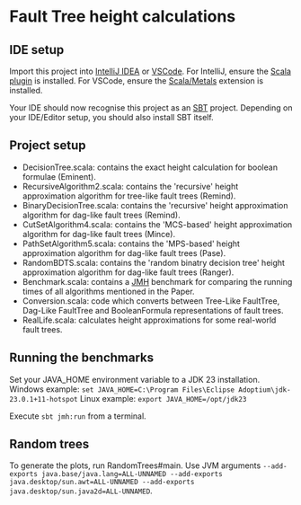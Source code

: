 # Fault Tree height calculations

## IDE setup

Import this project into [IntelliJ IDEA](https://www.jetbrains.com/idea/) or [VSCode](https://code.visualstudio.com/).
For IntelliJ, ensure the [Scala plugin](https://plugins.jetbrains.com/plugin/1347-scala) is installed.
For VSCode, ensure the [Scala/Metals](https://scalameta.org/metals/docs/editors/vscode/) extension is installed.

Your IDE should now recognise this project as an [SBT](https://www.scala-sbt.org/) project.
Depending on your IDE/Editor setup, you should also install SBT itself.

## Project setup

- DecisionTree.scala: contains the exact height calculation for boolean formulae (Eminent).
- RecursiveAlgorithm2.scala: contains the 'recursive' height approximation algorithm for tree-like fault trees (Remind).
- BinaryDecisionTree.scala: contains the 'recursive' height approximation algorithm for dag-like fault trees (Remind).
- CutSetAlgorithm4.scala: contains the 'MCS-based' height approximation algorithm for dag-like fault trees (Mince).
- PathSetAlgorithm5.scala: contains the 'MPS-based' height approximation algorithm for dag-like fault trees (Pase).
- RandomBDTS.scala: contains the 'random binatry decision tree' height approximation algorithm for dag-like fault trees (Ranger).
- Benchmark.scala: contains a [JMH](https://openjdk.org/projects/code-tools/jmh/) benchmark for comparing the running times of all algorithms mentioned in the Paper.
- Conversion.scala: code which converts between Tree-Like FaultTree, Dag-Like FaultTree and BooleanFormula representations of fault trees.
- RealLife.scala: calculates height approximations for some real-world fault trees.

## Running the benchmarks

Set your JAVA_HOME environment variable to a JDK 23 installation.
Windows example: `set JAVA_HOME=C:\Program Files\Eclipse Adoptium\jdk-23.0.1+11-hotspot`
Linux example: `export JAVA_HOME=/opt/jdk23`

Execute `sbt jmh:run` from a terminal.

<!--- TODO do we want to keep RandomTrees and RandomDags? -->

## Random trees

To generate the plots, run RandomTrees#main. Use JVM arguments `--add-exports java.base/java.lang=ALL-UNNAMED --add-exports java.desktop/sun.awt=ALL-UNNAMED --add-exports java.desktop/sun.java2d=ALL-UNNAMED`.
